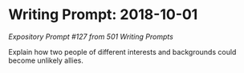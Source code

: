 # Writing Prompt: 2018-10-01

_Expository Prompt #127 from 501 Writing Prompts_

Explain how two people of different interests and backgrounds could become
unlikely allies.

